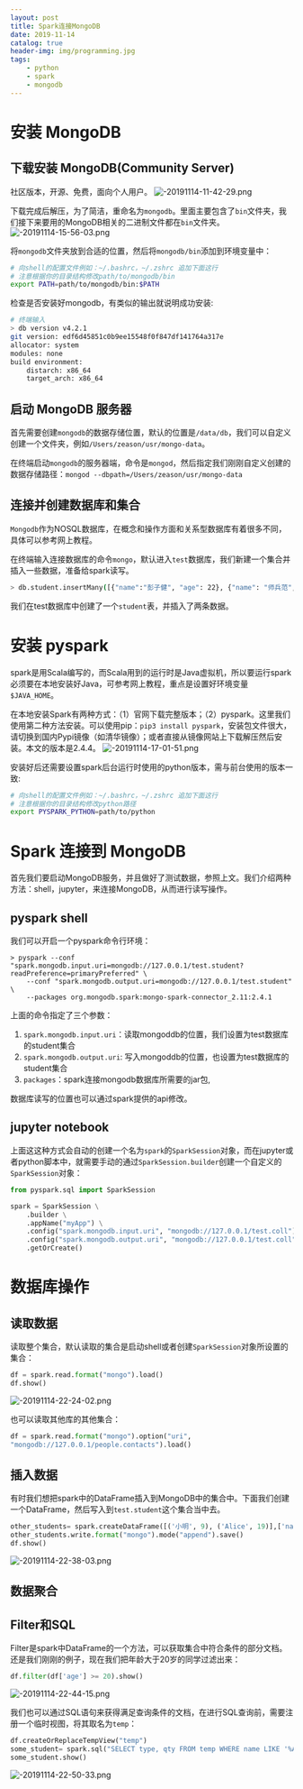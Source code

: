 ```yaml
---
layout: post
title: Spark连接MongoDB
date: 2019-11-14
catalog: true
header-img: img/programming.jpg
tags:
    - python
    - spark
    - mongodb
---
```

# 安装 MongoDB
## 下载安装 MongoDB(Community Server)
社区版本，开源、免费，面向个人用户。
![-20191114-11-42-29.png](https://blog-data.oss-cn-beijing.aliyuncs.com/img/-20191114-11-42-29.png)

下载完成后解压，为了简洁，重命名为`mongodb`。里面主要包含了`bin`文件夹，我们接下来要用的MongoDB相关的二进制文件都在`bin`文件夹。
![-20191114-15-56-03.png](https://blog-data.oss-cn-beijing.aliyuncs.com/img/-20191114-15-56-03.png)

将`mongodb`文件夹放到合适的位置，然后将`mongodb/bin`添加到环境变量中：
```sh
# 向shell的配置文件例如：~/.bashrc，~/.zshrc 追加下面这行
# 注意根据你的目录结构修改path/to/mongodb/bin
export PATH=path/to/mongodb/bin:$PATH
```
检查是否安装好mongodb，有类似的输出就说明成功安装:
```sh
# 终端输入
> db version v4.2.1
git version: edf6d45851c0b9ee15548f0f847df141764a317e
allocator: system
modules: none
build environment:
    distarch: x86_64
    target_arch: x86_64
```

## 启动 MongoDB 服务器
首先需要创建`mongodb`的数据存储位置，默认的位置是`/data/db`，我们可以自定义创建一个文件夹，例如`/Users/zeason/usr/mongo-data`。

在终端启动`mongodb`的服务器端，命令是`mongod`，然后指定我们刚刚自定义创建的数据存储路径：`mongod --dbpath=/Users/zeason/usr/mongo-data`

## 连接并创建数据库和集合
`Mongodb`作为NOSQL数据库，在概念和操作方面和关系型数据库有着很多不同，具体可以参考网上教程。

在终端输入连接数据库的命令`mongo`，默认进入`test`数据库，我们新建一个集合并插入一些数据，准备给spark读写。
```sh
> db.student.insertMany([{"name":"彭子健", "age": 22}, {"name": "师兵范", "age": 22}])
```
我们在test数据库中创建了一个`student`表，并插入了两条数据。

# 安装 pyspark
spark是用Scala编写的，而Scala用到的运行时是Java虚拟机，所以要运行spark必须要在本地安装好Java，可参考网上教程，重点是设置好环境变量`$JAVA_HOME`。

在本地安装Spark有两种方式：（1）官网下载完整版本；（2）pyspark。这里我们使用第二种方法安装。可以使用pip：`pip3 install pyspark`，安装包文件很大，请切换到国内Pypi镜像（如清华镜像）；或者直接从镜像网站上下载解压然后安装。本文的版本是2.4.4。
![-20191114-17-01-51.png](https://blog-data.oss-cn-beijing.aliyuncs.com/img/-20191114-17-01-51.png)


安装好后还需要设置spark后台运行时使用的python版本，需与前台使用的版本一致:
```sh
# 向shell的配置文件例如：~/.bashrc，~/.zshrc 追加下面这行
# 注意根据你的目录结构修改python路径
export PYSPARK_PYTHON=path/to/python
```

# Spark 连接到 MongoDB
首先我们要启动MongoDB服务，并且做好了测试数据，参照上文。我们介绍两种方法：shell，jupyter，来连接MongoDB，从而进行读写操作。

## pyspark shell
我们可以开启一个pyspark命令行环境：
```
> pyspark --conf "spark.mongodb.input.uri=mongodb://127.0.0.1/test.student?readPreference=primaryPreferred" \
    --conf "spark.mongodb.output.uri=mongodb://127.0.0.1/test.student" \
    --packages org.mongodb.spark:mongo-spark-connector_2.11:2.4.1
```
上面的命令指定了三个参数：
1. `spark.mongodb.input.uri`：读取mongoddb的位置，我们设置为test数据库的student集合
2. `spark.mongodb.output.uri`: 写入mongoddb的位置，也设置为test数据库的student集合
3. `packages`：spark连接mongodb数据库所需要的jar包,

数据库读写的位置也可以通过spark提供的api修改。

## jupyter notebook
上面这这种方式会自动的创建一个名为`spark`的`SparkSession`对象，而在jupyter或者python脚本中，就需要手动的通过`SparkSession.builder`创建一个自定义的`SparkSession`对象：
```python
from pyspark.sql import SparkSession

spark = SparkSession \
    .builder \
    .appName("myApp") \
    .config("spark.mongodb.input.uri", "mongodb://127.0.0.1/test.coll") \
    .config("spark.mongodb.output.uri", "mongodb://127.0.0.1/test.coll") \
    .getOrCreate()
```
# 数据库操作
## 读取数据
读取整个集合，默认读取的集合是启动shell或者创建`SparkSession`对象所设置的集合：
```python
df = spark.read.format("mongo").load()
df.show()
```
![-20191114-22-24-02.png](https://blog-data.oss-cn-beijing.aliyuncs.com/img/-20191114-22-24-02.png)

也可以读取其他库的其他集合：
```python
df = spark.read.format("mongo").option("uri",
"mongodb://127.0.0.1/people.contacts").load()
```
## 插入数据
有时我们想把spark中的DataFrame插入到MongoDB中的集合中。下面我们创建一个DataFrame，然后写入到`test.student`这个集合当中去。
```python
other_students= spark.createDataFrame([('小明', 9), ('Alice', 19)],['name','age'])
other_students.write.format("mongo").mode("append").save()
df.show()
```
![-20191114-22-38-03.png](https://blog-data.oss-cn-beijing.aliyuncs.com/img/-20191114-22-38-03.png)

## 数据聚合

## Filter和SQL
Filter是spark中DataFrame的一个方法，可以获取集合中符合条件的部分文档。还是我们刚刚的例子，现在我们把年龄大于20岁的同学过滤出来：
```python
df.filter(df['age'] >= 20).show()
```
![-20191114-22-44-15.png](https://blog-data.oss-cn-beijing.aliyuncs.com/img/-20191114-22-44-15.png)


我们也可以通过SQL语句来获得满足查询条件的文档，在进行SQL查询前，需要注册一个临时视图，将其取名为`temp`：
```python
df.createOrReplaceTempView("temp")
some_student= spark.sql("SELECT type, qty FROM temp WHERE name LIKE '%A%'")
some_student.show()
```
![-20191114-22-50-33.png](https://blog-data.oss-cn-beijing.aliyuncs.com/img/-20191114-22-50-33.png)

